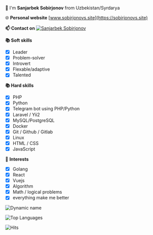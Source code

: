
👋 I'm **Sanjarbek Sobirjonov** from Uzbekistan/Syrdarya

🌐 **Personal website** [www.sobirjonovs.site](https://sobirjonovs.site)

**📫 Contact on** [![Sanjarbek Sobirjonov](https://img.shields.io/badge/sobirjonovs-30302f?style=flat&logo=telegram)](https://t.me/sobirjonovs)

**📚 Soft skills**
 - [x] Leader
 - [x] Problem-solver
 - [x] Introvert
 - [x] Flexable/adaptive
 - [x] Talented

**📚 Hard skills**
 - [x] PHP
 - [x] Python
 - [x] Telegram bot using PHP/Python
 - [x] Laravel / Yii2
 - [x] MySQL/PostgreSQL
 - [x] Docker
 - [x] Git / Github / Gitlab
 - [x] Linux
 - [x] HTML / CSS 
 - [x] JavaScript

🚀 **Interests**
 - [x] Golang
 - [x] React
 - [x] Vuejs
 - [x] Algorithm
 - [x] Math / logical problems
 - [x] everything make me better

![Dynamic name](https://github-readme-stats.vercel.app/api?username=sobirjonovs&show_icons=true&theme=radical)

![Top Languages](https://github-readme-stats.vercel.app/api/top-langs/?username=sobirjonovs&layout=compact&theme=radical)

![Hits](https://hits.seeyoufarm.com/api/count/incr/badge.svg?url=https://github.com/sobirjonovs/)

